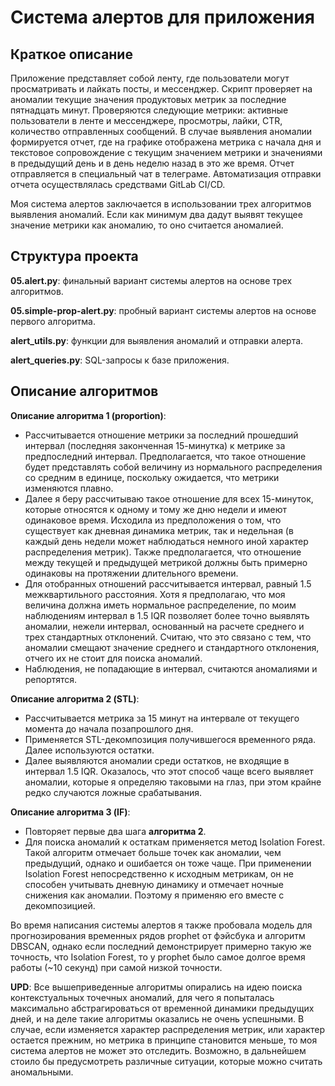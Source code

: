 # Система алертов для приложения

## Краткое описание

Приложение представляет собой ленту, где пользователи могут просматривать и лайкать посты, и мессенджер. Скрипт проверяет на аномалии текущие значения продуктовых метрик за последние пятнадцать минут. Проверяются следующие метрики: активные пользователи в ленте и мессенджере, просмотры, лайки, CTR, количество отправленных сообщений. В случае выявления аномалии формируется отчет, где на графике отображена метрика с начала дня и текстовое сопровождение с текущим значением метрики и значениями в предыдущий день и в день неделю назад в это же время. Отчет отправляется в специальный чат в телеграме. Автоматизация отправки отчета осуществлялась средствами GitLab CI/CD.

Моя система алертов заключается в использовании трех алгоритмов выявления аномалий. Если как минимум два дадут выявят текущее значение метрики как аномалию, то оно считается аномалией. 

## Структура проекта

 **05.alert.py**: финальный вариант системы алертов на основе трех алгоритмов.

**05.simple-prop-alert.py**: пробный вариант системы алертов на основе первого алгоритма.

**alert_utils.py**: функции для выявления аномалий и отправки алерта.

**alert_queries.py**: SQL-запросы к базе приложения.


## Описание алгоритмов

**Описание алгоритма 1 (proportion)**: 
- Рассчитывается отношение метрики за последний прошедший интервал (последняя законченная 15-минутка) к метрике за предпоследний интервал. Предполагается, что такое отношение будет представлять собой величину из нормального распределения со средним в единице, поскольку ожидается, что метрики изменяются плавно. 
- Далее я беру рассчитываю такое отношение для всех 15-минуток, которые относятся к одному и тому же дню недели и имеют одинаковое время. Исходила из предположения о том, что существует как дневная динамика метрик, так и недельная (в каждый день недели может наблюдаться немного иной характер распределения метрик). Также предполагается, что отношение между текущей и предыдущей метрикой должны быть примерно одинаковы на протяжении длительного времени.
- Для отобранных отношений рассчитывается интервал, равный 1.5 межквартильного расстояния. Хотя я предполагаю, что моя величина должна иметь нормальное распределение, по моим наблюдениям интервал в 1.5 IQR позволяет более точно выявлять аномалии, нежели интервал, основанный на расчете среднего и трех стандартных отклонений. Считаю, что это связано с тем, что аномалии смещают значение среднего и стандартного отклонения, отчего их не стоит для поиска аномалий.
- Наблюдения, не попадающие в интервал, считаются аномалиями и репортятся.

**Описание алгоритма 2 (STL)**: 
- Рассчитывается метрика за 15 минут на интервале от текущего момента до начала позапрошлого дня. 
- Применяется STL-декомпозиция получившегося временного ряда. Далее используются остатки.
- Далее выявляются аномалии среди остатков, не входящие в интервал 1.5 IQR.
Оказалось, что этот способ чаще всего выявляет аномалии, которые я определяю таковыми на глаз, при этом крайне редко случаются ложные срабатывания.

**Описание алгоритма 3 (IF)**: 
- Повторяет первые два шага **алгоритма 2**.
- Для поиска аномалий к остаткам применяется метод Isolation Forest.
Такой алгоритм отмечает больше точек как аномалии, чем предыдущий, однако и ошибается он тоже чаще. При применении Isolation Forest непосредственно к исходным метрикам, он не способен учитывать дневную динамику и отмечает ночные снижения как аномалии. Поэтому я применяю его вместе с декомпозицией.



Во время написания системы алертов я также пробовала модель для прогнозирования временных рядов prophet от фэйсбука и алгоритм DBSCAN, однако если последний демонстрирует примерно такую же точность, что Isolation Forest, то у prophet было самое долгое время работы (~10 секунд) при самой низкой точности.


**UPD**: Все вышеприведенные алгоритмы опирались на идею поиска контекстуальных точечных аномалий, для чего я попыталась максимально абстрагироваться от временной динамики предыдущих дней, и на деле такие алгоритмы оказались не очень успешными. В случае, если изменяется характер распределения метрик, или характер остается прежним, но метрика в принципе становится меньше, то моя система алертов не может это отследить. Возможно, в дальнейшем стоило бы предусмотреть различные ситуации, которые можно считать аномальными.
